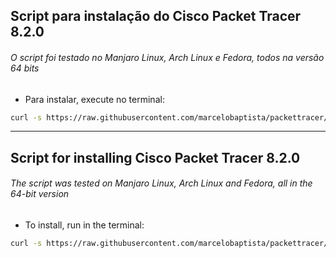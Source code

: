 ## Script para instalação do Cisco Packet Tracer 8.2.0

###### O script foi testado no Manjaro Linux, Arch Linux e Fedora, todos na versão 64 bits

- Para instalar, execute no terminal:
```sh
curl -s https://raw.githubusercontent.com/marcelobaptista/packettracer/master/install_pt.sh | sudo bash
```
***************************************************************************************************

## Script for installing Cisco Packet Tracer 8.2.0

###### The script was tested on Manjaro Linux, Arch Linux and Fedora, all in the 64-bit version

- To install, run in the terminal:
```sh
curl -s https://raw.githubusercontent.com/marcelobaptista/packettracer/master/install_pt.sh | sudo bash
```
